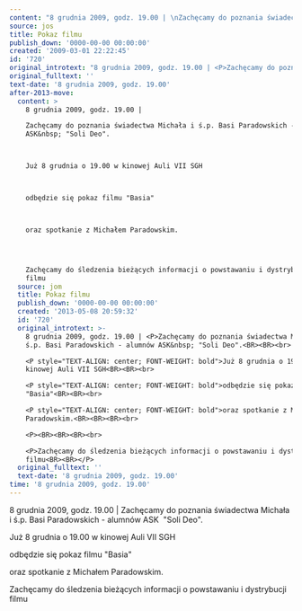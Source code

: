 ```yaml
---
content: "8 grudnia 2009, godz. 19.00 | \nZachęcamy do poznania świadectwa Michała i ś.p. Basi Paradowskich - alumnów ASK&nbsp; \"Soli Deo\".\n\n\nJuż 8 grudnia o 19.00 w kinowej Auli VII SGH\n\n\nodbędzie się pokaz filmu \"Basia\"\n\n\noraz spotkanie z Michałem Paradowskim.\n\n\n\nZachęcamy do śledzenia bieżących informacji o powstawaniu i dystrybucji filmu\n\n\n<!--CONTENT FROM OLD SERVER (jos before 2013): 8 grudnia 2009, godz. 19.00 | \nZachęcamy do poznania świadectwa Michała i ś.p. Basi Paradowskich - alumnów ASK&nbsp; \"Soli Deo\".\n\r\n\nJuż 8 grudnia o 19.00 w kinowej Auli VII SGH\n\r\n\nodbędzie się pokaz filmu \"Basia\"\n\r\n\noraz spotkanie z Michałem Paradowskim.\n\n\r\n\n\r\n\nZachęcamy do śledzenia bieżących informacji o powstawaniu i dystrybucji filmu\n\n-->"
source: jos
title: Pokaz filmu
publish_down: '0000-00-00 00:00:00'
created: '2009-03-01 22:22:45'
id: '720'
original_introtext: "8 grudnia 2009, godz. 19.00 | <P>Zachęcamy do poznania świadectwa Michała i ś.p. Basi Paradowskich - alumnów ASK&nbsp; \"Soli Deo\".<BR><BR><br>\r\n<P style=\"TEXT-ALIGN: center; FONT-WEIGHT: bold\">Już 8 grudnia o 19.00 w kinowej Auli VII SGH<BR><BR><br>\r\n<P style=\"TEXT-ALIGN: center; FONT-WEIGHT: bold\">odbędzie się pokaz filmu \"Basia\"<BR><BR><br>\r\n<P style=\"TEXT-ALIGN: center; FONT-WEIGHT: bold\">oraz spotkanie z Michałem Paradowskim.<BR><BR><BR><br>\r\n<P><BR><BR><BR><br>\r\n<P>Zachęcamy do śledzenia bieżących informacji o powstawaniu i dystrybucji filmu<BR><BR></P>"
original_fulltext: ''
text-date: '8 grudnia 2009, godz. 19.00'
after-2013-move:
  content: >
    8 grudnia 2009, godz. 19.00 | 

    Zachęcamy do poznania świadectwa Michała i ś.p. Basi Paradowskich - alumnów
    ASK&nbsp; "Soli Deo".



    Już 8 grudnia o 19.00 w kinowej Auli VII SGH



    odbędzie się pokaz filmu "Basia"



    oraz spotkanie z Michałem Paradowskim.




    Zachęcamy do śledzenia bieżących informacji o powstawaniu i dystrybucji
    filmu
  source: jom
  title: Pokaz filmu
  publish_down: '0000-00-00 00:00:00'
  created: '2013-05-08 20:59:32'
  id: '720'
  original_introtext: >-
    8 grudnia 2009, godz. 19.00 | <P>Zachęcamy do poznania świadectwa Michała i
    ś.p. Basi Paradowskich - alumnów ASK&nbsp; "Soli Deo".<BR><BR><br>

    <P style="TEXT-ALIGN: center; FONT-WEIGHT: bold">Już 8 grudnia o 19.00 w
    kinowej Auli VII SGH<BR><BR><br>

    <P style="TEXT-ALIGN: center; FONT-WEIGHT: bold">odbędzie się pokaz filmu
    "Basia"<BR><BR><br>

    <P style="TEXT-ALIGN: center; FONT-WEIGHT: bold">oraz spotkanie z Michałem
    Paradowskim.<BR><BR><BR><br>

    <P><BR><BR><BR><br>

    <P>Zachęcamy do śledzenia bieżących informacji o powstawaniu i dystrybucji
    filmu<BR><BR></P>
  original_fulltext: ''
  text-date: '8 grudnia 2009, godz. 19.00'
time: '8 grudnia 2009, godz. 19.00'
---
```

8 grudnia 2009, godz. 19.00 | 
Zachęcamy do poznania świadectwa Michała i ś.p. Basi Paradowskich - alumnów ASK&nbsp; "Soli Deo".


Już 8 grudnia o 19.00 w kinowej Auli VII SGH


odbędzie się pokaz filmu "Basia"


oraz spotkanie z Michałem Paradowskim.



Zachęcamy do śledzenia bieżących informacji o powstawaniu i dystrybucji filmu


<!--CONTENT FROM OLD SERVER (jos before 2013): 8 grudnia 2009, godz. 19.00 | 
Zachęcamy do poznania świadectwa Michała i ś.p. Basi Paradowskich - alumnów ASK&nbsp; "Soli Deo".


Już 8 grudnia o 19.00 w kinowej Auli VII SGH


odbędzie się pokaz filmu "Basia"


oraz spotkanie z Michałem Paradowskim.





Zachęcamy do śledzenia bieżących informacji o powstawaniu i dystrybucji filmu

-->

<!--{{json:{"created_date":"2009-03-01 22:22:45","publish_down":"0000-00-00 00:00:00","id":"720"}}}-->